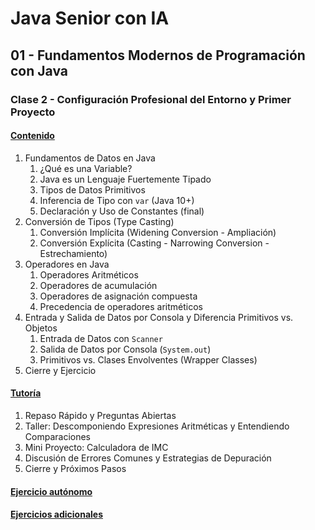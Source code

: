 # Java Senior con IA

## 01 - Fundamentos Modernos de Programación con Java

### Clase 2 - Configuración Profesional del Entorno y Primer Proyecto

#### [Contenido](1-contenido.md)

1. Fundamentos de Datos en Java
    1. ¿Qué es una Variable?
    2. Java es un Lenguaje Fuertemente Tipado
    3. Tipos de Datos Primitivos
    4. Inferencia de Tipo con `var` (Java 10+)
    5. Declaración y Uso de Constantes (final)
2. Conversión de Tipos (Type Casting)
    1. Conversión Implícita (Widening Conversion - Ampliación)
    2. Conversión Explícita (Casting - Narrowing Conversion - Estrechamiento)
3. Operadores en Java
    1. Operadores Aritméticos
    2. Operadores de acumulación
    3. Operadores de asignación compuesta
    4. Precedencia de operadores aritméticos
4. Entrada y Salida de Datos por Consola y Diferencia Primitivos vs. Objetos
    1. Entrada de Datos con `Scanner`
    2. Salida de Datos por Consola (`System.out`)
    3. Primitivos vs. Clases Envolventes (Wrapper Classes)
5. Cierre y Ejercicio

#### [Tutoría](2-tutoria.md)

1. Repaso Rápido y Preguntas Abiertas
2. Taller: Descomponiendo Expresiones Aritméticas y Entendiendo Comparaciones
3. Mini Proyecto: Calculadora de IMC
4. Discusión de Errores Comunes y Estrategias de Depuración
5. Cierre y Próximos Pasos

#### [Ejercicio autónomo](3-ejercicio.md)

#### [Ejercicios adicionales](4-ejercicios_adicionales.md)
